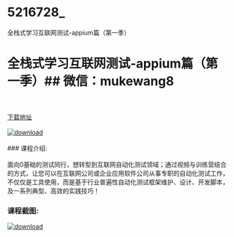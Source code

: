 # 5216728_
全栈式学习互联网测试-appium篇（第一季）
# 全栈式学习互联网测试-appium篇（第一季）## 微信：mukewang8
<br/></br>[下载地址](http://www.36tz.cn/article/5216728 "下载地址")
<br/></br>[![download](http://36tz.cn/muke_img/2020_12_2-15-300x192.png "下载地址")](http://www.36tz.cn/article/5216728 "下载地址")
<br/></br>### 课程介绍:<br/></br>面向0基础的测试同行，想转型到互联网自动化测试领域；通过视频与训练营结合的方式，让您可以在互联网公司或企业应用软件公司从事专职的自动化测试工作，不仅仅是工具使用，而是基于行业普遍性自动化测试框架维护、设计、开发脚本，及一系列典型、高效的实践技巧！

### 课程截图:
[![download](http://36tz.cn/muke_img/2020_12_1-16.png "下载地址")](http://www.36tz.cn/article/5216728 "下载地址")
